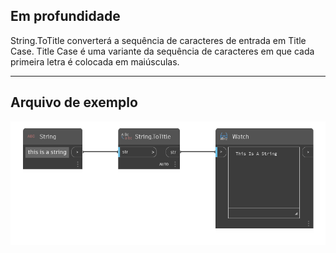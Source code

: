 ## Em profundidade
String.ToTitle converterá a sequência de caracteres de entrada em Title Case. Title Case é uma variante da sequência de caracteres em que cada primeira letra é colocada em maiúsculas.
___
## Arquivo de exemplo

![String.ToTitle](./DSCore.String.ToTitle_img.png)
